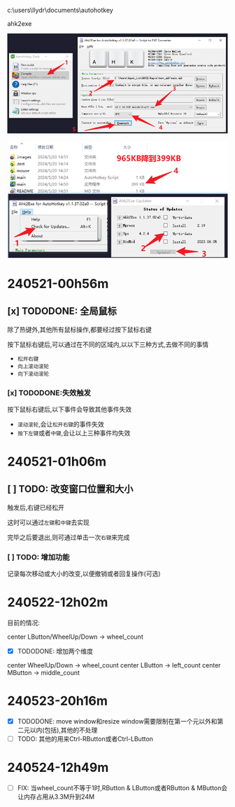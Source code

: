 c:\users\llydr\documents\autohotkey

ahk2exe

![20240520-145154](.images/77cc8e92.png)

![20240520-145559](.images/1da1ac60.png)

# 240521-00h56m

## [x] TODODONE: 全局鼠标

除了热键外,其他所有鼠标操作,都要经过按下鼠标右键

按下鼠标右键后,可以通过在不同的区域内,以以下三种方式,去做不同的事情

- `松开右键`
- `向上滚动滚轮`
- `向下滚动滚轮`

### [x] TODODONE:失效触发

按下鼠标右键后,以下事件会导致其他事件失效

- `滚动滚轮`,会让`松开右键`的事件失效
- `按下左键`或者`中键`,会让以上三种事件均失效

# 240521-01h06m

## [ ] TODO: 改变窗口位置和大小

触发后,右键已经松开

这时可以通过`左键`和`中键`去实现

完毕之后要退出,则可通过单击一次`右键`来完成

### [ ] TODO: 增加功能

记录每次移动或大小的改变,以便撤销或者回复操作(可选)

# 240522-12h02m

目前的情况:

center LButton/WheelUp/Down -> wheel_count

- [x] TODODONE: 增加两个维度

center WheelUp/Down -> wheel_count
center LButton -> left_count
center MButton -> middle_count

# 240523-20h16m

- [x] TODODONE: move window和resize window需要限制在第一个元以外和第二元以内(包括),其他的不处理
- [ ] TODO: 其他的用来Ctrl-RButton或者Ctrl-LButton

# 240524-12h49m

- [ ] FIX: 当wheel_count不等于1时,RButton & LButton或者RButton & MButton会让内存占用从3.3M升到24M
